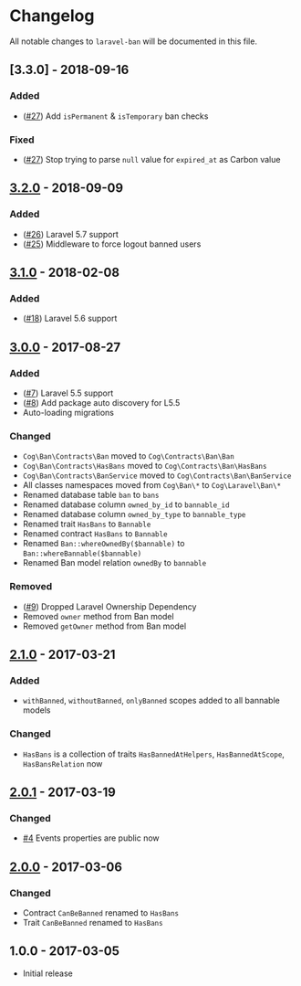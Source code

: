 # Changelog

All notable changes to `laravel-ban` will be documented in this file.

## [3.3.0] - 2018-09-16

### Added

- ([#27](https://github.com/cybercog/laravel-ban/pull/27)) Add `isPermanent` & `isTemporary` ban checks

### Fixed

- ([#27](https://github.com/cybercog/laravel-ban/pull/27)) Stop trying to parse `null` value for `expired_at` as Carbon value

## [3.2.0] - 2018-09-09

### Added

- ([#26](https://github.com/cybercog/laravel-ban/pull/26)) Laravel 5.7 support
- ([#25](https://github.com/cybercog/laravel-ban/pull/25)) Middleware to force logout banned users

## [3.1.0] - 2018-02-08

### Added

- ([#18](https://github.com/cybercog/laravel-ban/pull/18)) Laravel 5.6 support

## [3.0.0] - 2017-08-27

### Added

- ([#7](https://github.com/cybercog/laravel-ban/pull/7)) Laravel 5.5 support
- ([#8](https://github.com/cybercog/laravel-ban/pull/8)) Add package auto discovery for L5.5
- Auto-loading migrations

### Changed

- `Cog\Ban\Contracts\Ban` moved to `Cog\Contracts\Ban\Ban`
- `Cog\Ban\Contracts\HasBans` moved to `Cog\Contracts\Ban\HasBans`
- `Cog\Ban\Contracts\BanService` moved to `Cog\Contracts\Ban\BanService`
- All classes namespaces moved from `Cog\Ban\*` to `Cog\Laravel\Ban\*`
- Renamed database table `ban` to `bans`
- Renamed database column `owned_by_id` to `bannable_id`
- Renamed database column `owned_by_type` to `bannable_type`
- Renamed trait `HasBans` to `Bannable`
- Renamed contract `HasBans` to `Bannable`
- Renamed `Ban::whereOwnedBy($bannable)` to `Ban::whereBannable($bannable)`
- Renamed Ban model relation `ownedBy` to `bannable`

### Removed

- ([#9](https://github.com/cybercog/laravel-ban/pull/9)) Dropped Laravel Ownership Dependency
- Removed `owner` method from Ban model
- Removed `getOwner` method from Ban model

## [2.1.0] - 2017-03-21

### Added

- `withBanned`, `withoutBanned`, `onlyBanned` scopes added to all bannable models

### Changed

- `HasBans` is a collection of traits `HasBannedAtHelpers`, `HasBannedAtScope`, `HasBansRelation` now

## [2.0.1] - 2017-03-19

### Changed

- [#4](https://github.com/cybercog/laravel-ban/pull/4) Events properties are public now

## [2.0.0] - 2017-03-06

### Changed

- Contract `CanBeBanned` renamed to `HasBans`
- Trait `CanBeBanned` renamed to `HasBans`

## 1.0.0 - 2017-03-05

- Initial release

[3.2.0]: https://github.com/cybercog/laravel-ban/compare/3.1.0...3.2.0
[3.1.0]: https://github.com/cybercog/laravel-ban/compare/3.0.0...3.1.0
[3.0.0]: https://github.com/cybercog/laravel-ban/compare/2.1.1...3.0.0
[2.1.0]: https://github.com/cybercog/laravel-ban/compare/2.0.1...2.1.0
[2.0.1]: https://github.com/cybercog/laravel-ban/compare/2.0.0...2.0.1
[2.0.0]: https://github.com/cybercog/laravel-ban/compare/1.0.0...2.0.0
